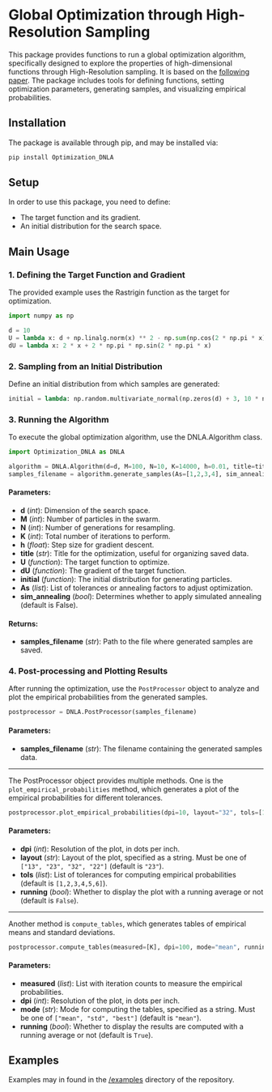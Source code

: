 # Global Optimization through High-Resolution Sampling

This package provides functions to run a global optimization algorithm, specifically designed to explore the properties of high-dimensional functions through High-Resolution sampling. It is based on the [following paper](https://arxiv.org/abs/2410.13737). The package includes tools for defining functions, setting optimization parameters, generating samples, and visualizing empirical probabilities.

## Installation

The package is available through pip, and may be installed via:

```bash
pip install Optimization_DNLA
```

## Setup

In order to use this package, you need to define:

- The target function and its gradient.
- An initial distribution for the search space.

## Main Usage

### 1. Defining the Target Function and Gradient

The provided example uses the Rastrigin function as the target for optimization.

```python
import numpy as np

d = 10
U = lambda x: d + np.linalg.norm(x) ** 2 - np.sum(np.cos(2 * np.pi * x))
dU = lambda x: 2 * x + 2 * np.pi * np.sin(2 * np.pi * x)
```

### 2. Sampling from an Initial Distribution

Define an initial distribution from which samples are generated:

```python
initial = lambda: np.random.multivariate_normal(np.zeros(d) + 3, 10 * np.eye(d))
```

### 3. Running the Algorithm

To execute the global optimization algorithm, use the DNLA.Algorithm class.

```python
import Optimization_DNLA as DNLA

algorithm = DNLA.Algorithm(d=d, M=100, N=10, K=14000, h=0.01, title=title, U=U, dU=dU, initial=initial)
samples_filename = algorithm.generate_samples(As=[1,2,3,4], sim_annealing=False)
```

#### **Parameters:**

- **d** (_int_): Dimension of the search space.
- **M** (_int_): Number of particles in the swarm.
- **N** (_int_): Number of generations for resampling.
- **K** (_int_): Total number of iterations to perform.
- **h** (_float_): Step size for gradient descent.
- **title** (_str_): Title for the optimization, useful for organizing saved data.
- **U** (_function_): The target function to optimize.
- **dU** (_function_): The gradient of the target function.
- **initial** (_function_): The initial distribution for generating particles.
- **As** (_list_): List of tolerances or annealing factors to adjust optimization.
- **sim_annealing** (_bool_): Determines whether to apply simulated annealing (default is False).

#### **Returns:**

- **samples_filename** (_str_): Path to the file where generated samples are saved.

### 4. Post-processing and Plotting Results

After running the optimization, use the `PostProcessor` object to analyze and plot the empirical probabilities from the generated samples.

```python
postprocessor = DNLA.PostProcessor(samples_filename)
```

#### **Parameters:**

- **samples_filename** (_str_): The filename containing the generated samples data.

---

The PostProcessor object provides multiple methods. One is the `plot_empirical_probabilities` method, which generates a plot of the empirical probabilities for different tolerances.

```python
postprocessor.plot_empirical_probabilities(dpi=10, layout="32", tols=[1,2,3,4,5,6], running=False)
```

#### **Parameters:**

- **dpi** (_int_): Resolution of the plot, in dots per inch.
- **layout** (_str_): Layout of the plot, specified as a string. Must be one of `["13", "23", "32", "22"]` (default is `"23"`).
- **tols** (_list_): List of tolerances for computing empirical probabilities (default is `[1,2,3,4,5,6]`).
- **running** (_bool_): Whether to display the plot with a running average or not (default is `False`).

---

Another method is `compute_tables`, which generates tables of empirical means and standard deviations.

```python
postprocessor.compute_tables(measured=[K], dpi=100, mode="mean", running="True"")
```

#### **Parameters:**

- **measured** (_list_): List with iteration counts to measure the empirical probabilities.
- **dpi** (_int_): Resolution of the plot, in dots per inch.
- **mode** (_str_): Mode for computing the tables, specified as a string. Must be one of `["mean", "std", "best"]` (default is `"mean"`).
- **running** (_bool_): Whether to display the results are computed with a running average or not (default is `True`).

## Examples

Examples may in found in the [/examples](/examples) directory of the repository.
